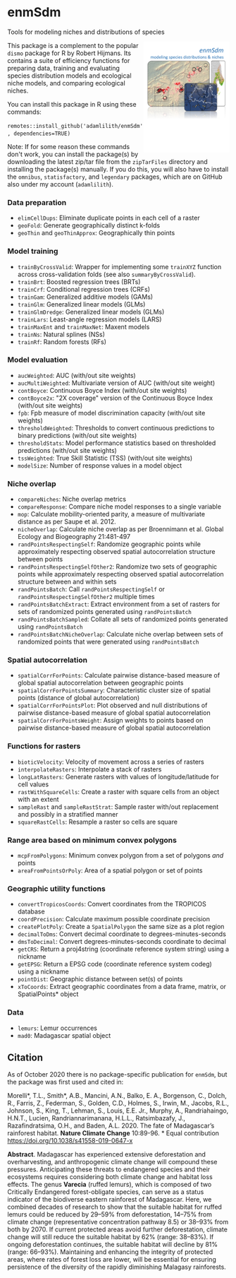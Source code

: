 # enmSdm
Tools for modeling niches and distributions of species

<img align="right" src="enmSdm.png" height="250"/>

This package is a complement to the popular `dismo` package for R by Robert Hijmans. Its contains a suite of efficiency functions for preparing data, training and evaluating species distribution models and ecological niche models, and comparing ecological niches.

You can install this package in R using these commands:

`remotes::install_github('adamlilith/enmSdm', dependencies=TRUE)`  

Note: If for some reason these commands don't work, you can install the package(s) by downloading the latest zip/tar file from the `zipTarFiles` directory and installing the package(s) manually. If you do this, you will also have to install the `omnibus`,  `statisfactory`, and `legendary` packages, which are on GitHub also under my account (`adamlilith`).

### Data preparation ###
* `elimCellDups`: Eliminate duplicate points in each cell of a raster
* `geoFold`: Generate geographically distinct k-folds
* `geoThin` and `geoThinApprox`: Geographically thin points

### Model training ###
* `trainByCrossValid`: Wrapper for implementing some `trainXYZ` function across cross-validation folds (see also `summaryByCrossValid`).
* `trainBrt`: Boosted regression trees (BRTs)
* `trainCrf`: Conditional regression trees (CRFs)
* `trainGam`: Generalized additive models (GAMs)
* `trainGlm`: Generalized linear models (GLMs)
* `trainGlmDredge`: Generalized linear models (GLMs)
* `trainLars`: Least-angle regression models (LARS)
* `trainMaxEnt` and `trainMaxNet`: Maxent models
* `trainNs`: Natural splines (NSs)
* `trainRf`: Random forests (RFs)  

### Model evaluation ###
* `aucWeighted`: AUC (with/out site weights)
* `aucMultiWeighted`: Multivariate version of AUC (with/out site weight)
* `contBoyce`: Continuous Boyce Index (with/out site weights)
* `contBoyce2x`: "2X coverage" version of the Continuous Boyce Index (with/out site weights)
* `fpb`: Fpb measure of model discrimination capacity (with/out site weights)
* `thresholdWeighted`: Thresholds to convert continuous predictions to binary predictions (with/out site weights)
* `thresholdStats`: Model performance statistics based on thresholded predictions (with/out site weights)
* `tssWeighted`: True Skill Statistic (TSS) (with/out site weights)
* `modelSize`: Number of response values in a model object

### Niche overlap ###
* `compareNiches`: Niche overlap metrics
* `compareResponse`: Compare niche model responses to a single variable
* `mop`: Calculate mobility-oriented parity, a measure of multivariate distance as per Saupe et al. 2012.
* `nicheOverlap`: Calculate niche overlap as per Broennimann et al. Global Ecology and Biogeography 21:481-497
* `randPointsRespectingSelf`: Randomize geographic points while approximately respecting observed spatial autocorrelation structure between points
* `randPointsRespectingSelfOther2`: Randomize two sets of geographic points while approximately respecting observed spatial autocorrelation structure between and within sets
* `randPointsBatch`: Call `randPointsRespectingSelf` or `randPointsRespectingSelfOther2` multiple times
* `randPointsBatchExtract`: Extract environment from a set of rasters for sets of randomized points generated using `randPointsBatch`
* `randPointsBatchSampled`: Collate all sets of randomized points generated using `randPointsBatch`
* `randPointsBatchNicheOverlap`: Calculate niche overlap between sets of randomized points that were generated using `randPointsBatch`

### Spatial autocorrelation ###
* `spatialCorrForPoints`: Calculate pairwise distance-based measure of global spatial autocorrelation between geographic points
* `spatialCorrForPointsSummary`: Characteristic cluster size of spatial points (distance of global autocorrelation)
* `spatialCorrForPointsPlot`: Plot observed and null distributions of pairwise distance-based measure of global spatial autocorrelation
* `spatialCorrForPointsWeight`: Assign weights to points based on pairwise distance-based measure of global spatial autocorrelation

### Functions for rasters ###
* `bioticVelocity`: Velocity of movement across a series of rasters
* `interpolateRasters`: Interpolate a stack of rasters
* `longLatRasters`: Generate rasters with values of longitude/latitude for cell values
* `rastWithSquareCells`: Create a raster with square cells from an object with an extent
* `sampleRast` and `sampleRastStrat`: Sample raster with/out replacement and possibly in a stratified manner
* `squareRastCells`: Resample a raster so cells are square

### Range area based on minimum convex polygons ###
* `mcpFromPolygons`: Minimum convex polygon from a set of polygons *and* points
* `areaFromPointsOrPoly`: Area of a spatial polygon or set of points

### Geographic utility functions ###
* `convertTropicosCoords`: Convert coordinates from the TROPICOS database
* `coordPrecision`: Calculate maximum possible coordinate precision
* `createPlotPoly`: Create a `SpatialPolygon` the same size as a plot region
* `decimalToDms`: Convert decimal coordinate to degrees-minutes-seconds
* `dmsToDecimal`: Convert degrees-minutes-seconds coordinate to decimal
* `getCRS`: Return a proj4string (coordinate reference system string) using a nickname
* `getEPSG`: Return a EPSG code (coordinate reference system codeg) using a nickname
* `pointDist`: Geographic distance between set(s) of points
* `xToCoords`: Extract geographic coordinates from a data frame, matrix, or SpatialPoints* object

### Data
* `lemurs`: Lemur occurrences
* `mad0`: Madagascar spatial object

## Citation ##
As of October 2020 there is no package-specific publication for `enmSdm`, but the package was first used and cited in:

Morelli*, T.L., Smith*, A.B., Mancini, A.N., Balko, E. A., Borgenson, C., Dolch, R., Farris, Z., Federman, S., Golden, C.D., Holmes, S., Irwin, M., Jacobs, R.L., Johnson, S., King, T., Lehman, S., Louis, E.E. Jr., Murphy, A., Randriahaingo, H.N.T., Lucien, Randriannarimanana, H.L.L., Ratsimbazafy, J., Razafindratsima, O.H., and Baden, A.L. 2020. The fate of Madagascar’s rainforest habitat.  **Nature Climate Change** 10:89-96. * Equal contribution https://doi.org/10.1038/s41558-019-0647-x

**Abstract**. Madagascar has experienced extensive deforestation and overharvesting, and anthropogenic climate change will compound these pressures. Anticipating these threats to endangered species and their ecosystems requires considering both climate change and habitat loss effects. The genus **Varecia** (ruffed lemurs), which is composed of two Critically Endangered forest-obligate species, can serve as a status indicator of the biodiverse eastern rainforest of Madagascar. Here, we combined decades of research to show that the suitable habitat for ruffed lemurs could be reduced by 29–59% from deforestation, 14–75% from climate change (representative concentration pathway 8.5) or 38–93% from both by 2070. If current protected areas avoid further deforestation, climate change will still reduce the suitable habitat by 62% (range: 38–83%). If ongoing deforestation continues, the suitable habitat will decline by 81% (range: 66–93%). Maintaining and enhancing the integrity of protected areas, where rates of forest loss are lower, will be essential for ensuring persistence of the diversity of the rapidly diminishing Malagasy rainforests.
